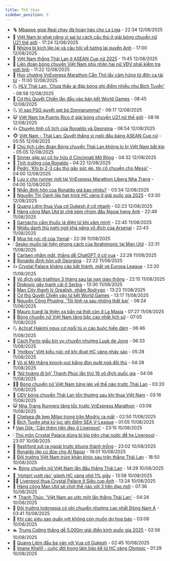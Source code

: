 ```yaml
---
title: Thể thao
sidebar_position: 5
---
```


<!-- vnexpress-the-thao:START -->
- 🪜 [Mbappe giúp Real chạy đà hoàn hảo cho La Liga](https://vnexpress.net/mbappe-giup-real-chay-da-hoan-hao-cho-la-liga-4926123.html) - 22:34 12/08/2025
- 🦩 [Việt Nam bị phạt nặng vì sai tư cách cầu thủ ở giải bóng chuyền nữ U21 thế giới](https://vnexpress.net/viet-nam-bi-phat-nang-vi-sai-tu-cach-cau-thu-o-giai-bong-chuyen-nu-u21-the-gioi-4926089.html) - 17:24 12/08/2025
- 🧰 [Những bi kịch lặp lại và câu hỏi về tương lai quyền Anh](https://vnexpress.net/nhung-bi-kich-lap-lai-va-cau-hoi-ve-tuong-lai-quyen-anh-4925526.html) - 17:00 12/08/2025
- 🤗 [Việt Nam thắng Thái Lan ở ASEAN Cup nữ 2025](https://vnexpress.net/viet-nam-thang-thai-lan-o-asean-cup-nu-2025-4925958-tong-thuat.html) - 11:45 12/08/2025
- 🥳 [Liên đoàn bóng chuyền Việt Nam phủ nhận hai nữ VĐV phải kiểm tra giới tính](https://vnexpress.net/lien-doan-bong-chuyen-viet-nam-phu-nhan-hai-nu-vdv-phai-kiem-tra-gioi-tinh-4926057.html) - 11:22 12/08/2025
- 🦣 [Huy chương VnExpress Marathon Cần Thơ lấy cảm hứng từ đờn ca tài tử](https://vnexpress.net/huy-chuong-vnexpress-marathon-can-tho-lay-cam-hung-tu-don-ca-tai-tu-4925890.html) - 11:00 12/08/2025
- 🌜 [HLV Thái Lan: &#39;Chưa thấy ai đập bóng ghi điểm nhiều như Bích Tuyền&#39;](https://vnexpress.net/hlv-thai-lan-chua-thay-ai-dap-bong-ghi-diem-nhieu-nhu-bich-tuyen-4925940.html) - 08:58 12/08/2025
- 🫶 [Cơ thủ Quyết Chiến lần đầu vào bán kết World Games](https://vnexpress.net/co-thu-quyet-chien-lan-dau-vao-ban-ket-world-games-4925929.html) - 08:45 12/08/2025
- 🌜 [Vì sao PSG quyết gạt bỏ Donnarumma?](https://vnexpress.net/vi-sao-psg-quyet-gat-bo-donnarumma-4925930.html) - 08:17 12/08/2025
- 😺 [Việt Nam hạ Puerto Rico ở giải bóng chuyền U21 nữ thế giới](https://vnexpress.net/viet-nam-ha-puerto-rico-o-giai-bong-chuyen-u21-nu-the-gioi-4925914.html) - 08:16 12/08/2025
- 👍 [Chuyện tình cổ tích của Ronaldo và Georgina](https://vnexpress.net/chuyen-tinh-co-tich-cua-ronaldo-va-georgina-4925787.html) - 06:54 12/08/2025
- 🐵 [Việt Nam - Thái Lan: Quyết thắng vì ngôi đầu bảng ASEAN Cup nữ](https://vnexpress.net/viet-nam-thai-lan-quyet-thang-vi-ngoi-dau-bang-asean-cup-nu-4925870.html) - 05:55 12/08/2025
- 💫 [Chủ tịch Liên đoàn Bóng chuyền Thái Lan không lo bị Việt Nam bắt kịp](https://vnexpress.net/chu-tich-lien-doan-bong-chuyen-thai-lan-khong-lo-bi-viet-nam-bat-kip-4925841.html) - 05:05 12/08/2025
- 🦆 [Sinner gặp sự cố hy hữu ở Cincinnati Mở Rộng](https://vnexpress.net/sinner-gap-su-co-hy-huu-o-cincinnati-mo-rong-4925776.html) - 04:32 12/08/2025
- 🙉 [Tình trường của Ronaldo](https://vnexpress.net/tinh-truong-cua-ronaldo-4925819.html) - 04:22 12/08/2025
- 📝 [Pedri: &#39;Khi bị 2-3 cầu thủ gây sức ép, tôi cố chuyền cho Messi&#39;](https://vnexpress.net/pedri-khi-bi-2-3-cau-thu-gay-suc-ep-toi-co-chuyen-cho-messi-4916486.html) - 04:00 12/08/2025
- 💯 [Lưu ý cho runner mới tại VnExpress Marathon Libera Nha Trang](https://vnexpress.net/luu-y-cho-runner-moi-tai-vnexpress-marathon-libera-nha-trang-4925258.html) - 04:00 12/08/2025
- 🌈 [Nhẫn đính hôn của Ronaldo giá bao nhiêu?](https://vnexpress.net/nhan-dinh-hon-cua-ronaldo-gia-bao-nhieu-4925743.html) - 03:34 12/08/2025
- 🦩 [Nguyễn Thị Oanh lập hat-trick HC vàng ở giải quốc gia 2025](https://vnexpress.net/nguyen-thi-oanh-lap-hat-trick-hc-vang-o-giai-quoc-gia-2025-4925753.html) - 03:30 12/08/2025
- 🐲 [Quang Liêm thua Vua cờ Gukesh ở cờ nhanh](https://vnexpress.net/quang-liem-thua-vua-co-gukesh-o-co-nhanh-4925692.html) - 02:23 12/08/2025
- 🌁 [Hàng công Man Utd bị chê kém nhóm đầu Ngoại hạng Anh](https://vnexpress.net/hang-cong-man-utd-bi-che-kem-nhom-dau-ngoai-hang-anh-4925649.html) - 22:49 11/08/2025
- 💯 [Garnacho cầm thuốc lá điện tử khi xăm mình](https://vnexpress.net/garnacho-cam-thuoc-la-dien-tu-khi-xam-minh-4925633.html) - 22:45 11/08/2025
- 🌝 [Nhiều danh thủ nghi ngờ khả năng vô địch của Arsenal](https://vnexpress.net/nhieu-danh-thu-nghi-ngo-kha-nang-vo-dich-cua-arsenal-4925630.html) - 22:43 11/08/2025
- 🤖 [Mùa hè rực rỡ của Yamal](https://vnexpress.net/mua-he-ruc-ro-cua-yamal-4925641.html) - 22:39 11/08/2025
- 🕯 [Sesko muốn tái hiện phong cách của Ibrahimovic tại Man Utd](https://vnexpress.net/sesko-muon-tai-hien-phong-cach-cua-ibrahimovic-tai-man-utd-4925648.html) - 22:31 11/08/2025
- 🧰 [Carlsen nhắm mắt, thắng dễ ChatGPT ở cờ vua](https://vnexpress.net/carlsen-nham-mat-thang-de-chatgpt-o-co-vua-4925628.html) - 22:28 11/08/2025
- 🥳 [Ronaldo đính hôn với Georgina](https://vnexpress.net/ronaldo-dinh-hon-voi-georgina-4925643.html) - 22:22 11/08/2025
- 👍 [Crystal Palace kháng cáo bất thành, mất vé Europa League](https://vnexpress.net/crystal-palace-khang-cao-bat-thanh-mat-ve-europa-league-4925647.html) - 22:20 11/08/2025
- 💪 [Vô địch giải triathlon 3 tháng sau tai nạn giao thông](https://vnexpress.net/vo-dich-giai-triathlon-3-thang-sau-tai-nan-giao-thong-4925650.html) - 22:15 11/08/2025
- 👹 [Djokovic gây tranh cãi ở Serbia](https://vnexpress.net/djokovic-gay-tranh-cai-o-serbia-4925503.html) - 13:30 11/08/2025
- 🧰 [Man City thanh lý Grealish, nhắm Rodrygo](https://vnexpress.net/man-city-thanh-ly-grealish-nham-rodrygo-4925586.html) - 13:23 11/08/2025
- 🚀 [Cơ thủ Quyết Chiến vào tứ kết World Games](https://vnexpress.net/co-thu-quyet-chien-vao-tu-ket-world-games-4925597.html) - 13:17 11/08/2025
- 🎃 [Nguyễn Công Phương: &#39;Tôi tỉnh ra sau những thất bại&#39;](https://vnexpress.net/nguyen-cong-phuong-toi-tinh-ra-sau-nhung-that-bai-4924437.html) - 08:24 11/08/2025
- 🧰 [Mauro Icardi là thiện xạ bắn ná thời còn ở La Masia](https://vnexpress.net/mauro-icardi-la-thien-xa-ban-na-thoi-con-o-la-masia-4925454.html) - 07:27 11/08/2025
- 👀 [Bóng chuyền nữ Việt Nam tăng bậc cao nhất lịch sử](https://vnexpress.net/bong-chuyen-nu-viet-nam-tang-bac-cao-nhat-lich-su-4925413.html) - 07:05 11/08/2025
- 🌜 [Achraf Hakimi nguy cơ ngồi tù vì cáo buộc hiếp dâm](https://vnexpress.net/achraf-hakimi-nguy-co-ngoi-tu-vi-cao-buoc-hiep-dam-4925356.html) - 06:46 11/08/2025
- 🫶 [Cách Porto giấu kín vụ chuyển nhượng Luuk de Jong](https://vnexpress.net/cach-porto-giau-kin-vu-chuyen-nhuong-luuk-de-jong-4925195.html) - 06:33 11/08/2025
- 🦄 [&#39;Hotboy&#39; Việt kiều nức nở khi đoạt HC vàng nhảy sào](https://vnexpress.net/hotboy-viet-kieu-nuc-no-khi-doat-hc-vang-nhay-sao-4925395.html) - 05:28 11/08/2025
- 🥳 [Võ sĩ Mỹ thắng knock-out bằng đòn quật ngã đối thủ](https://vnexpress.net/vo-si-my-thang-knock-out-bang-don-quat-nga-doi-thu-4925313.html) - 04:28 11/08/2025
- 🐲 [&#39;Nữ hoàng đi bộ&#39; Thanh Phúc lần thứ 19 vô địch quốc gia](https://vnexpress.net/nu-hoang-di-bo-thanh-phuc-lan-thu-19-vo-dich-quoc-gia-4925338.html) - 04:06 11/08/2025
- 🧑‍🏫 [Bóng chuyền nữ Việt Nam từng lép vế thế nào trước Thái Lan](https://vnexpress.net/bong-chuyen-nu-viet-nam-tung-lep-ve-the-nao-truoc-thai-lan-4925266.html) - 03:20 11/08/2025
- 🤔 [CĐV bóng chuyền Thái Lan tổn thương sau khi thua Việt Nam](https://vnexpress.net/cdv-bong-chuyen-thai-lan-ton-thuong-sau-khi-thua-viet-nam-4925120.html) - 03:16 11/08/2025
- 😺 [Nha Trang Runners tăng tốc trước VnExpress Marathon](https://vnexpress.net/nha-trang-runners-tang-toc-truoc-vnexpress-marathon-4924306.html) - 03:06 11/08/2025
- 💪 [Chelsea đè bẹp Milan trong trận Modric ra mắt](https://vnexpress.net/chelsea-de-bep-milan-trong-tran-modric-ra-mat-4925211.html) - 02:50 11/08/2025
- 💼 [Bích Tuyền phá kỷ lục ghi điểm SEA V-League](https://vnexpress.net/bich-tuyen-pha-ky-luc-ghi-diem-sea-v-league-4925206.html) - 01:05 11/08/2025
- 🕴 [Van Dijk: &#39;Cần thêm tiền đạo ở Liverpool&#39;](https://vnexpress.net/van-dijk-can-them-tien-dao-o-liverpool-4925194.html) - 23:15 10/08/2025
- 🕯 [Thủ môn Crystal Palace dùng bí kíp trên chai nước để hạ Liverpool](https://vnexpress.net/thu-mon-crystal-palace-dung-bi-kip-tren-chai-nuoc-de-ha-liverpool-4925193.html) - 23:07 10/08/2025
- 📝 [Rashford sút ra ngoài trước khung thành trống](https://vnexpress.net/rashford-sut-ra-ngoai-truoc-khung-thanh-trong-4925196.html) - 23:02 10/08/2025
- 🧐 [Ronaldo lập cú đúp cho Al Nassr](https://vnexpress.net/ronaldo-lap-cu-dup-cho-al-nassr-4925191.html) - 19:01 10/08/2025
- 🙉 [Đội trưởng Việt Nam trùm khăn khóc sau trận thắng Thái Lan](https://vnexpress.net/doi-truong-viet-nam-trum-khan-khoc-sau-tran-thang-thai-lan-4925117.html) - 18:50 10/08/2025
- 🏊 [Bóng chuyền nữ Việt Nam lần đầu thắng Thái Lan](https://vnexpress.net/bong-chuyen-nu-viet-nam-lan-dau-thang-thai-lan-4925166.html) - 14:29 10/08/2025
- 🌊 [&#39;Hotgirl vượt rào&#39; giành HC vàng nhờ 1% giây](https://vnexpress.net/hotgirl-vuot-rao-gianh-hc-vang-nho-1-giay-4925146.html) - 13:58 10/08/2025
- 👨‍🏫 [Liverpool thua Crystal Palace ở Siêu cup Anh](https://vnexpress.net/ket-qua-crystal-palace-vs-liverpool-4925154-tong-thuat.html) - 13:24 10/08/2025
- 🥷 [Hàng công Man Utd sẽ chơi thế nào với 3 tiền đạo mới](https://vnexpress.net/hang-cong-man-utd-se-choi-the-nao-voi-3-tien-dao-moi-4925019.html) - 07:36 10/08/2025
- ⚗️ [Thanh Thúy: &#39;Việt Nam ao ước một lần thắng Thái Lan&#39;](https://vnexpress.net/thanh-thuy-viet-nam-ao-uoc-mot-lan-thang-thai-lan-4925043.html) - 04:24 10/08/2025
- 🌮 [Đội trưởng Indonesia có phí chuyển nhượng cao nhất Đông Nam Á](https://vnexpress.net/doi-truong-indonesia-co-phi-chuyen-nhuong-cao-nhat-dong-nam-a-4925023.html) - 03:41 10/08/2025
- 🤩 [Khi các siêu sao quần vợt không còn muốn dự họp báo](https://vnexpress.net/khi-cac-sieu-sao-quan-vot-khong-con-muon-du-hop-bao-4920143.html) - 03:06 10/08/2025
- 🏊 [Trung Cường thắng dễ 5.000m giải điền kinh quốc gia 2025](https://vnexpress.net/trung-cuong-thang-de-5-000m-giai-dien-kinh-quoc-gia-2025-4925009.html) - 02:56 10/08/2025
- 🐎 [Quang Liêm đấu ba ván với Vua cờ Gukesh](https://vnexpress.net/quang-liem-dau-ba-van-voi-vua-co-gukesh-4924993.html) - 02:45 10/08/2025
- 💫 [Imane Khelif - cuộc đời trong tâm bão kể từ HC vàng Olympic](https://vnexpress.net/imane-khelif-cuoc-doi-trong-tam-bao-ke-tu-hc-vang-olympic-4923454.html) - 01:29 10/08/2025<!-- vnexpress-the-thao:END -->
